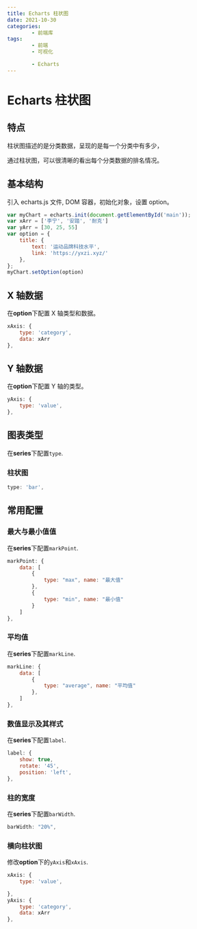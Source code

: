 ```yaml
---
title: Echarts 柱状图
date: 2021-10-30
categories:
        - 前端库
tags:
        - 前端
        - 可视化

        - Echarts
---
```


# Echarts 柱状图

## 特点

柱状图描述的是分类数据，呈现的是每一个分类中有多少，

通过柱状图，可以很清晰的看出每个分类数据的排名情况。

## 基本结构

引入 echarts.js 文件, DOM 容器，初始化对象，设置 option。

```JavaScript
var myChart = echarts.init(document.getElementById('main'));
var xArr = ['李宁', '安踏', '耐克']
var yArr = [30, 25, 55]
var option = {
    title: {
        text: '运动品牌科技水平',
        link: 'https://yxzi.xyz/'
    },
};
myChart.setOption(option)
```

## X 轴数据

在**option**下配置 X 轴类型和数据。

```JavaScript
xAxis: {
    type: 'category',
    data: xArr
},
```

## Y 轴数据

在**option**下配置 Y 轴的类型。

```JavaScript
yAxis: {
    type: 'value',
},
```

## 图表类型

在**series**下配置`type`.

### 柱状图

```JavaScript
type: 'bar',
```

## 常用配置

### 最大与最小值值

在**series**下配置`markPoint`.

```JavaScript
markPoint: {
    data: [
        {
            type: "max", name: "最大值"
        },
        {
            type: "min", name: "最小值"
        }
    ]
},
```

### 平均值

在**series**下配置`markLine`.

```JavaScript
markLine: {
    data: [
        {
            type: "average", name: "平均值"
        },
    ]
},
```

### 数值显示及其样式

在**series**下配置`label`.

```JavaScript
label: {
    show: true,
    rotate: '45',
    position: 'left',
},
```

### 柱的宽度

在**series**下配置`barWidth`.

```javascript
barWidth: "20%",
```

### 横向柱状图

修改**option**下的`yAxis`和`xAxis`.

```JavaScript
xAxis: {
    type: 'value',

},
yAxis: {
    type: 'category',
    data: xArr
},
```
